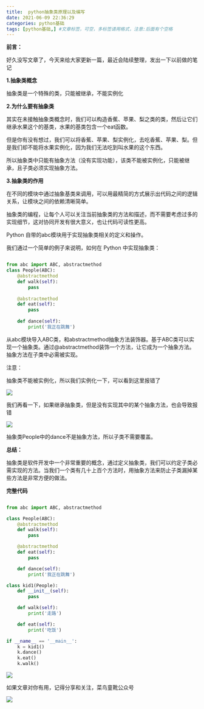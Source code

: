 ```yaml
---
title:  python抽象类原理以及编写
date: 2021-06-09 22:36:29
categories: python基础
tags: [python基础,] #文章标签，可空，多标签请用格式，注意:后面有个空格
---
```


**前言：**

好久没写文章了，今天来给大家更新一篇，最近会陆续整理，发出一下以前做的笔记

<!--more-->



**1.抽象类概念**



抽象类是一个特殊的类，只能被继承，不能实例化



**2.为什么要有抽象类**



其实在未接触抽象类概念时，我们可以构造香蕉、苹果、梨之类的类，然后让它们继承水果这个的基类，水果的基类包含一个eat函数。



但是你有没有想过，我们可以将香蕉、苹果、梨实例化，去吃香蕉、苹果、梨。但是我们却不能将水果实例化，因为我们无法吃到叫水果的这个东西。



所以抽象类中只能有抽象方法（没有实现功能），该类不能被实例化，只能被继承，且子类必须实现抽象方法。



**3.抽象类的作用**



在不同的模块中通过抽象基类来调用，可以用最精简的方式展示出代码之间的逻辑关系，让模块之间的依赖清晰简单。



抽象类的编程，让每个人可以关注当前抽象类的方法和描述，而不需要考虑过多的实现细节，这对协同开发有很大意义，也让代码可读性更高。







Python 自带的abc模块用于实现抽象类相关的定义和操作。



我们通过一个简单的例子来说明，如何在 Python 中实现抽象类：

```python

from abc import ABC, abstractmethod
class People(ABC):
    @abstractmethod
    def walk(self):
        pass
    
    @abstractmethod
    def eat(self):
        pass
    
    def dance(self):
        print('我正在跳舞')
```



从abc模块导入ABC类，和abstractmethod抽象方法装饰器。基于ABC类可以实现一个抽象类。通过@abstractmethod装饰一个方法，让它成为一个抽象方法。抽象方法在子类中必需被实现。



注意：

抽象类不能被实例化，所以我们实例化一下，可以看到这里报错了



![](\抽象类原理以及编写\1.jpg)



我们再看一下，如果继承抽象类，但是没有实现其中的某个抽象方法，也会导致报错



![](\抽象类原理以及编写\2.jpg)

 

抽象类People中的dance不是抽象方法，所以子类不需要覆盖。



**总结：**



抽象类是软件开发中一个非常重要的概念，通过定义抽象类，我们可以约定子类必需实现的方法。当我们一个类有几十上百个方法时，用抽象方法来防止子类漏掉某些方法是非常方便的做法。



**完整代码**

```python

from abc import ABC, abstractmethod

class People(ABC):
    @abstractmethod
    def walk(self):
        pass

    @abstractmethod
    def eat(self):
        pass

    def dance(self):
        print('我正在跳舞')

class kid1(People):
    def __init__(self):
        pass

    def walk(self):
        print('走路')

    def eat(self):
        print('吃饭')

if __name__ == '__main__':
    k = kid1()
    k.dance()
    k.eat()
    k.walk()
```




![](\抽象类原理以及编写\3.jpg)



如果文章对你有用，记得分享和关注，菜鸟童靴公众号

![](\抽象类原理以及编写\4.jpg)